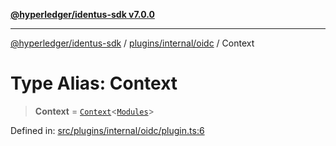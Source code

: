 [**@hyperledger/identus-sdk v7.0.0**](../../../../README.md)

***

[@hyperledger/identus-sdk](../../../../README.md) / [plugins/internal/oidc](../README.md) / Context

# Type Alias: Context

> **Context** = [`Context`](../../../../overview/namespaces/Plugins/type-aliases/Context.md)\<[`Modules`](Modules.md)\>

Defined in: [src/plugins/internal/oidc/plugin.ts:6](https://github.com/hyperledger/identus-edge-agent-sdk-ts/blob/96423ee84b124a31ce63036d9d623d1cb73a13c2/src/plugins/internal/oidc/plugin.ts#L6)
